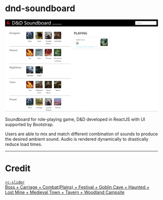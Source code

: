 # dnd-soundboard

![Soundboard](Example.PNG)

Soundboard for role-playing game, D&amp;D developed in ReactJS with UI supported by Bootstrap.

Users are able to mix and match different combination of sounds to produce the desired ambient sound. Audio is rendered dynamically to drastically reduce load times.

---

# Credit
[`rc-slider`](//github.com/schrodinger/rc-slider)  
[Boss + Carriage + Combat(Plains) + Festival + Goblin Cave + Haunted + Lost Mine + Medieval Town + Tavern + Woodland Campsite](//tabletopaudio.com)
